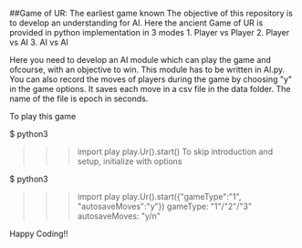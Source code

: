 ##Game of UR: The earliest game known
The objective of this repository is to develop an understanding for AI. Here the ancient Game of UR is provided in python implementation in 3 modes 1. Player vs Player 2. Player vs AI 3. AI vs AI

Here you need to develop an AI module which can play the game and ofcourse, with an objective to win. This module has to be written in AI.py. You can also record the moves of players during the game by choosing "y" in the game options. It saves each move in a csv file in the data folder. The name of the file is epoch in seconds.

To play this game

$ python3
>>> import play
>>> play.Ur().start()
To skip introduction and setup, initialize with options

$ python3
>>> import play
>>> play.Ur().start({"gameType":"1", "autosaveMoves":"y"})
gameType: "1"/"2"/"3" autosaveMoves: "y/n"

Happy Coding!!
